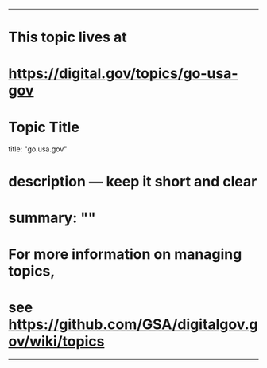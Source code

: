 
---
# This topic lives at
# https://digital.gov/topics/go-usa-gov

# Topic Title
title: "go.usa.gov"

# description — keep it short and clear
# summary: ""


# For more information on managing topics,
# see https://github.com/GSA/digitalgov.gov/wiki/topics
---